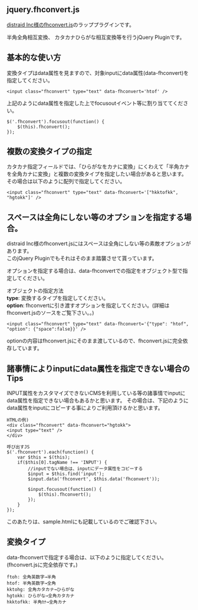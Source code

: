 ## jquery.fhconvert.js
[distraid Inc様のfhconvert.js](http://distraid.co.jp/demo/js_codeconv.html)のラッププラグインです。

半角全角相互変換、 カタカナひらがな相互変換等を行うjQuery Pluginです。

## 基本的な使い方

変換タイプはdata属性を見ますので、対象inputにdata属性(data-fhconvert)を指定してください。

    <input class="fhconvert" type="text" data-fhconvert='htof' />

上記のようにdata属性を指定した上でfocusoutイベント等に割り当ててください。

    $('.fhconvert').focusout(function() {
        $(this).fhconvert();
    });

## 複数の変換タイプの指定
カタカナ指定フィールドでは、「ひらがなをカナに変換」にくわえて「半角カナを全角カナに変換」と複数の変換タイプを指定したい場合があると思います。
その場合は以下のように配列で指定してください。

    <input class="fhconvert" type="text" data-fhconvert='["hkktofkk", "hgtokk"]' />

## スペースは全角にしない等のオプションを指定する場合。
distraid Inc様のfhconvert.jsにはスペースは全角にしない等の素敵オプションがあります。  
このjQuery Pluginでもそれはそのまま踏襲させて貰っています。

オプションを指定する場合は、data-fhconvertでの指定をオブジェクト型で指定してください。  

オブジェクトの指定方法  
**type**: 変換するタイプを指定してください。  
**option**: fhconvertに引き渡すオプションを指定してください。(詳細はfhconvert.jsのソースをご覧下さい。。)

    <input class="fhconvert" type="text" data-fhconvert='{"type": "htof", "option": {"space":false}}' />

optionの内容はfhconvert.jsにそのまま渡しているので、fhconvert.jsに完全依存しています。

## 諸事情によりinputにdata属性を指定できない場合のTips
INPUT属性をカスタマイズできないCMSを利用している等の諸事情でinputにdata属性を指定できない場合もあるかと思います。
その場合は、下記のようにdata属性をinputにコピーする事によりご利用頂けるかと思います。

    HTMLの例)
    <div class="fhconvert" data-fhconvert="hgtokk">
    <input type="text" />
    </div>

    呼び出すJS
    $('.fhconvert').each(function() {
        var $this = $(this);
        if($this[0].tagName !== 'INPUT') {
            //inputでない場合は、inputにデータ属性をコピーする
            $input = $this.find('input');
            $input.data('fhconvert', $this.data('fhconvert'));

            $input.focusout(function() {
                $(this).fhconvert();
            });
        }
    });


このあたりは、sample.htmlにも記載しているのでご確認下さい。

## 変換タイプ
data-fhconvertで指定する場合は、以下のように指定してください。(fhconvert.jsに完全依存です。)

    ftoh: 全角英数字→半角
    htof: 半角英数字→全角
    kktohg: 全角カタカナ→ひらがな
    hgtokk: ひらがな→全角カタカナ
    hkktofkk: 半角ｶﾅ→全角カナ
